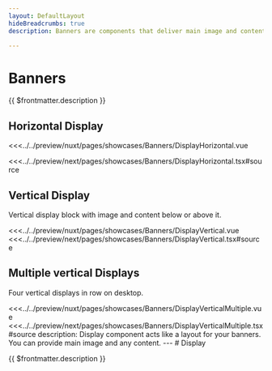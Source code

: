 ```yaml
---
layout: DefaultLayout
hideBreadcrumbs: true
description: Banners are components that deliver main image and content in various configurations.

---
```

# Banners

{{ $frontmatter.description }}

## Horizontal Display


<Showcase showcase-name="Banners/DisplayHorizontal" style="min-height:800px">

<!-- vue -->
<<<../../preview/nuxt/pages/showcases/Banners/DisplayHorizontal.vue
<!-- end vue -->
<!-- react -->
<<<../../preview/next/pages/showcases/Banners/DisplayHorizontal.tsx#source
<!-- end react -->

</Showcase>

## Vertical Display

Vertical display block with image and content below or above it.

<Showcase showcase-name="Banners/DisplayVertical" style="min-height: 800px;">
<!-- vue -->
<<<../../preview/nuxt/pages/showcases/Banners/DisplayVertical.vue
<!-- end vue -->
<!-- react -->
<<<../../preview/next/pages/showcases/Banners/DisplayVertical.tsx#source
<!-- end react -->
</Showcase>

## Multiple vertical Displays

Four vertical displays in row on desktop.

<Showcase showcase-name="Banners/DisplayVerticalMultiple" style="min-height: 750px;">
<!-- vue -->
<<<../../preview/nuxt/pages/showcases/Banners/DisplayVerticalMultiple.vue
<!-- end vue -->
<!-- react -->
<<<../../preview/next/pages/showcases/Banners/DisplayVerticalMultiple.tsx#source
<!-- end react -->
</Showcase>
description: Display component acts like a layout for your banners. You can provide main image and any content.
---
# Display

{{ $frontmatter.description }}
